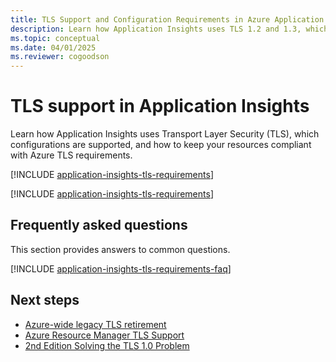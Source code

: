 ```yaml
---
title: TLS Support and Configuration Requirements in Azure Application Insights
description: Learn how Application Insights uses TLS 1.2 and 1.3, which configurations are supported, and what changes take effect after the Azure-wide TLS retirement.
ms.topic: conceptual
ms.date: 04/01/2025
ms.reviewer: cogoodson
---
```


# TLS support in Application Insights

Learn how Application Insights uses Transport Layer Security (TLS), which configurations are supported, and how to keep your resources compliant with Azure TLS requirements.

[!INCLUDE [application-insights-tls-requirements](includes/application-insights-tls-requirements.md)]

[!INCLUDE [application-insights-tls-requirements](includes/application-insights-tls-requirements-deprecating.md)]

## Frequently asked questions

This section provides answers to common questions.

[!INCLUDE [application-insights-tls-requirements-faq](includes/application-insights-tls-requirements-faq.md)]

## Next steps

- [Azure-wide legacy TLS retirement](https://azure.microsoft.com/updates/azure-support-tls-will-end-by-31-october-2024-2/)
- [Azure Resource Manager TLS Support](/azure/azure-resource-manager/management/tls-support)
- [2nd Edition Solving the TLS 1.0 Problem](/security/engineering/solving-tls1-problem)
